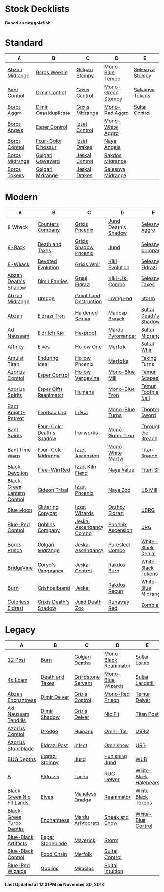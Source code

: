# Stock Decklists
#### Based on mtggoldfish


# Standard

|                               A                                |                                     B                                      |                                C                                 |                                  D                                   |                                E                                 |
|----------------------------------------------------------------|----------------------------------------------------------------------------|------------------------------------------------------------------|----------------------------------------------------------------------|------------------------------------------------------------------|
|[Abzan Midrange](./mtggoldfish/Standard/decks/Abzan_Midrange.md)|[Boros Weenie](./mtggoldfish/Standard/decks/Boros_Weenie.md)                |[Golgari Stompy](./mtggoldfish/Standard/decks/Golgari_Stompy.md)  |[Mono-Blue Tempo](./mtggoldfish/Standard/decks/Mono-Blue_Tempo.md)    |[Selesnya Stompy](./mtggoldfish/Standard/decks/Selesnya_Stompy.md)|
|[Bant Control](./mtggoldfish/Standard/decks/Bant_Control.md)    |[Dimir Control](./mtggoldfish/Standard/decks/Dimir_Control.md)              |[Grixis Control](./mtggoldfish/Standard/decks/Grixis_Control.md)  |[Mono-Green Stompy](./mtggoldfish/Standard/decks/Mono-Green_Stompy.md)|[Selesnya Tokens](./mtggoldfish/Standard/decks/Selesnya_Tokens.md)|
|[Boros Aggro](./mtggoldfish/Standard/decks/Boros_Aggro.md)      |[Dimir Quasiduplicate](./mtggoldfish/Standard/decks/Dimir_Quasiduplicate.md)|[Grixis Midrange](./mtggoldfish/Standard/decks/Grixis_Midrange.md)|[Mono-Red Aggro](./mtggoldfish/Standard/decks/Mono-Red_Aggro.md)      |[Sultai Control](./mtggoldfish/Standard/decks/Sultai_Control.md)  |
|[Boros Angels](./mtggoldfish/Standard/decks/Boros_Angels.md)    |[Esper Control](./mtggoldfish/Standard/decks/Esper_Control.md)              |[Izzet Control](./mtggoldfish/Standard/decks/Izzet_Control.md)    |[Mono-White Aggro](./mtggoldfish/Standard/decks/Mono-White_Aggro.md)  |                                                                  |
|[Boros Control](./mtggoldfish/Standard/decks/Boros_Control.md)  |[Four-Color Dinosaur](./mtggoldfish/Standard/decks/Four-Color_Dinosaur.md)  |[Izzet Drakes](./mtggoldfish/Standard/decks/Izzet_Drakes.md)      |[Naya Angels](./mtggoldfish/Standard/decks/Naya_Angels.md)            |                                                                  |
|[Boros Midrange](./mtggoldfish/Standard/decks/Boros_Midrange.md)|[Golgari Graveyard](./mtggoldfish/Standard/decks/Golgari_Graveyard.md)      |[Jeskai Control](./mtggoldfish/Standard/decks/Jeskai_Control.md)  |[Rakdos Midrange](./mtggoldfish/Standard/decks/Rakdos_Midrange.md)    |                                                                  |
|[Boros Tokens](./mtggoldfish/Standard/decks/Boros_Tokens.md)    |[Golgari Midrange](./mtggoldfish/Standard/decks/Golgari_Midrange.md)        |[Jeskai Drakes](./mtggoldfish/Standard/decks/Jeskai_Drakes.md)    |[Selesnya Midrange](./mtggoldfish/Standard/decks/Selesnya_Midrange.md)|                                                                  |


# Modern

|                                           A                                            |                                         B                                          |                                       C                                        |                                   D                                    |                                     E                                      |
|----------------------------------------------------------------------------------------|------------------------------------------------------------------------------------|--------------------------------------------------------------------------------|------------------------------------------------------------------------|----------------------------------------------------------------------------|
|[8 Whack](./mtggoldfish/Modern/decks/8_Whack.md)                                        |[Counters Company](./mtggoldfish/Modern/decks/Counters_Company.md)                  |[Grixis Phoenix](./mtggoldfish/Modern/decks/Grixis_Phoenix.md)                  |[Jund Death's Shadow](./mtggoldfish/Modern/decks/Jund_Death's_Shadow.md)|[Selesnya Aggro](./mtggoldfish/Modern/decks/Selesnya_Aggro.md)              |
|[8-Rack](./mtggoldfish/Modern/decks/8-Rack.md)                                          |[Death and Taxes](./mtggoldfish/Modern/decks/Death_and_Taxes.md)                    |[Grixis Shadow Phoenix](./mtggoldfish/Modern/decks/Grixis_Shadow_Phoenix.md)    |[Jund](./mtggoldfish/Modern/decks/Jund.md)                              |[Selesnya Company](./mtggoldfish/Modern/decks/Selesnya_Company.md)          |
|[8-Whack](./mtggoldfish/Modern/decks/8-Whack.md)                                        |[Devoted Evolution](./mtggoldfish/Modern/decks/Devoted_Evolution.md)                |[Grixis Whir](./mtggoldfish/Modern/decks/Grixis_Whir.md)                        |[Kiki Evolution](./mtggoldfish/Modern/decks/Kiki_Evolution.md)          |[Selesnya Eldrazi](./mtggoldfish/Modern/decks/Selesnya_Eldrazi.md)          |
|[Abzan Death's Shadow](./mtggoldfish/Modern/decks/Abzan_Death's_Shadow.md)              |[Dimir Faeries](./mtggoldfish/Modern/decks/Dimir_Faeries.md)                        |[Gruul Eldrazi](./mtggoldfish/Modern/decks/Gruul_Eldrazi.md)                    |[Kiki-Jiki Combo](./mtggoldfish/Modern/decks/Kiki-Jiki_Combo.md)        |[Selesnya Taxes](./mtggoldfish/Modern/decks/Selesnya_Taxes.md)              |
|[Abzan Midrange](./mtggoldfish/Modern/decks/Abzan_Midrange.md)                          |[Dredge](./mtggoldfish/Modern/decks/Dredge.md)                                      |[Gruul Land Destruction](./mtggoldfish/Modern/decks/Gruul_Land_Destruction.md)  |[Living End](./mtggoldfish/Modern/decks/Living_End.md)                  |[Storm](./mtggoldfish/Modern/decks/Storm.md)                                |
|[Abzan](./mtggoldfish/Modern/decks/Abzan.md)                                            |[Eldrazi Tron](./mtggoldfish/Modern/decks/Eldrazi_Tron.md)                          |[Hardened Scales](./mtggoldfish/Modern/decks/Hardened_Scales.md)                |[Madcap Breach](./mtggoldfish/Modern/decks/Madcap_Breach.md)            |[Sultai Death's Shadow](./mtggoldfish/Modern/decks/Sultai_Death's_Shadow.md)|
|[Ad Nauseam](./mtggoldfish/Modern/decks/Ad_Nauseam.md)                                  |[Eldritch Kiki](./mtggoldfish/Modern/decks/Eldritch_Kiki.md)                        |[Hexproof](./mtggoldfish/Modern/decks/Hexproof.md)                              |[Mardu Pyromancer](./mtggoldfish/Modern/decks/Mardu_Pyromancer.md)      |[Sultai Midrange](./mtggoldfish/Modern/decks/Sultai_Midrange.md)            |
|[Affinity](./mtggoldfish/Modern/decks/Affinity.md)                                      |[Elves](./mtggoldfish/Modern/decks/Elves.md)                                        |[Hollow One](./mtggoldfish/Modern/decks/Hollow_One.md)                          |[Merfolk](./mtggoldfish/Modern/decks/Merfolk.md)                        |[Sultai Whir](./mtggoldfish/Modern/decks/Sultai_Whir.md)                    |
|[Amulet Titan](./mtggoldfish/Modern/decks/Amulet_Titan.md)                              |[Enduring Ideal](./mtggoldfish/Modern/decks/Enduring_Ideal.md)                      |[Hollow Phoenix](./mtggoldfish/Modern/decks/Hollow_Phoenix.md)                  |[Merfolks](./mtggoldfish/Modern/decks/Merfolks.md)                      |[Taking Turns](./mtggoldfish/Modern/decks/Taking_Turns.md)                  |
|[Azorius Control](./mtggoldfish/Modern/decks/Azorius_Control.md)                        |[Esper Control](./mtggoldfish/Modern/decks/Esper_Control.md)                        |[Hollow Vengevine](./mtggoldfish/Modern/decks/Hollow_Vengevine.md)              |[Mono-Blue Mill](./mtggoldfish/Modern/decks/Mono-Blue_Mill.md)          |[Temur Scapeshift](./mtggoldfish/Modern/decks/Temur_Scapeshift.md)          |
|[Azorius Spirits](./mtggoldfish/Modern/decks/Azorius_Spirits.md)                        |[Esper Gifts Reanimator](./mtggoldfish/Modern/decks/Esper_Gifts_Reanimator.md)      |[Humans](./mtggoldfish/Modern/decks/Humans.md)                                  |[Mono-Blue Tron](./mtggoldfish/Modern/decks/Mono-Blue_Tron.md)          |[Temur Tooth and Nail](./mtggoldfish/Modern/decks/Temur_Tooth_and_Nail.md)  |
|[Bant Knight-Retreat](./mtggoldfish/Modern/decks/Bant_Knight-Retreat.md)                |[Foretold End](./mtggoldfish/Modern/decks/Foretold_End.md)                          |[Infect](./mtggoldfish/Modern/decks/Infect.md)                                  |[Mono-Blue Turns](./mtggoldfish/Modern/decks/Mono-Blue_Turns.md)        |[Thopter Sword](./mtggoldfish/Modern/decks/Thopter_Sword.md)                |
|[Bant Spirits](./mtggoldfish/Modern/decks/Bant_Spirits.md)                              |[Four-Color Death's Shadow](./mtggoldfish/Modern/decks/Four-Color_Death's_Shadow.md)|[Ironworks](./mtggoldfish/Modern/decks/Ironworks.md)                            |[Mono-Green Tron](./mtggoldfish/Modern/decks/Mono-Green_Tron.md)        |[Through the Breach](./mtggoldfish/Modern/decks/Through_the_Breach.md)      |
|[Bant Time Warp](./mtggoldfish/Modern/decks/Bant_Time_Warp.md)                          |[Four-Color Midrange](./mtggoldfish/Modern/decks/Four-Color_Midrange.md)            |[Izzet Ascension](./mtggoldfish/Modern/decks/Izzet_Ascension.md)                |[Mono-White Martyr](./mtggoldfish/Modern/decks/Mono-White_Martyr.md)    |[Titan Breach](./mtggoldfish/Modern/decks/Titan_Breach.md)                  |
|[Black Devotion](./mtggoldfish/Modern/decks/Black_Devotion.md)                          |[Free-Win Red](./mtggoldfish/Modern/decks/Free-Win_Red.md)                          |[Izzet Kiln Fiend](./mtggoldfish/Modern/decks/Izzet_Kiln_Fiend.md)              |[Naya Value](./mtggoldfish/Modern/decks/Naya_Value.md)                  |[Titan Shift](./mtggoldfish/Modern/decks/Titan_Shift.md)                    |
|[Black-Green Lantern Control](./mtggoldfish/Modern/decks/Black-Green_Lantern_Control.md)|[Gideon Tribal](./mtggoldfish/Modern/decks/Gideon_Tribal.md)                        |[Izzet Phoenix](./mtggoldfish/Modern/decks/Izzet_Phoenix.md)                    |[Naya Zoo](./mtggoldfish/Modern/decks/Naya_Zoo.md)                      |[UB Mill](./mtggoldfish/Modern/decks/UB_Mill.md)                            |
|[Blue Moon](./mtggoldfish/Modern/decks/Blue_Moon.md)                                    |[Glittering Copycat](./mtggoldfish/Modern/decks/Glittering_Copycat.md)              |[Izzet Wizards](./mtggoldfish/Modern/decks/Izzet_Wizards.md)                    |[Orzhov Eldrazi](./mtggoldfish/Modern/decks/Orzhov_Eldrazi.md)          |[UBRG](./mtggoldfish/Modern/decks/UBRG.md)                                  |
|[Blue-Red Control](./mtggoldfish/Modern/decks/Blue-Red_Control.md)                      |[Goblins Company](./mtggoldfish/Modern/decks/Goblins_Company.md)                    |[Jeskai Ascendancy Combo](./mtggoldfish/Modern/decks/Jeskai_Ascendancy_Combo.md)|[Phoenix Ascension](./mtggoldfish/Modern/decks/Phoenix_Ascension.md)    |[URG](./mtggoldfish/Modern/decks/URG.md)                                    |
|[Boros Prison](./mtggoldfish/Modern/decks/Boros_Prison.md)                              |[Golgari Midrange](./mtggoldfish/Modern/decks/Golgari_Midrange.md)                  |[Jeskai Ascendancy](./mtggoldfish/Modern/decks/Jeskai_Ascendancy.md)            |[Puresteel Combo](./mtggoldfish/Modern/decks/Puresteel_Combo.md)        |[White-Black Denial](./mtggoldfish/Modern/decks/White-Black_Denial.md)      |
|[BridgeVine](./mtggoldfish/Modern/decks/BridgeVine.md)                                  |[Goryo's Vengeance](./mtggoldfish/Modern/decks/Goryo's_Vengeance.md)                |[Jeskai Control](./mtggoldfish/Modern/decks/Jeskai_Control.md)                  |[Rakdos Burn](./mtggoldfish/Modern/decks/Rakdos_Burn.md)                |[White-Black Tokens](./mtggoldfish/Modern/decks/White-Black_Tokens.md)      |
|[Burn](./mtggoldfish/Modern/decks/Burn.md)                                              |[Grishoalbrand](./mtggoldfish/Modern/decks/Grishoalbrand.md)                        |[Jeskai](./mtggoldfish/Modern/decks/Jeskai.md)                                  |[Rakdos Recurr](./mtggoldfish/Modern/decks/Rakdos_Recurr.md)            |[White-Blue Midrange](./mtggoldfish/Modern/decks/White-Blue_Midrange.md)    |
|[Colorless Eldrazi](./mtggoldfish/Modern/decks/Colorless_Eldrazi.md)                    |[Grixis Death's Shadow](./mtggoldfish/Modern/decks/Grixis_Death's_Shadow.md)        |[Jund Death Zoo](./mtggoldfish/Modern/decks/Jund_Death_Zoo.md)                  |[Runaway Red](./mtggoldfish/Modern/decks/Runaway_Red.md)                |[Zombies](./mtggoldfish/Modern/decks/Zombies.md)                            |


# Legacy

|                                         A                                          |                                B                                 |                                  C                                   |                                     D                                      |                                     E                                      |
|------------------------------------------------------------------------------------|------------------------------------------------------------------|----------------------------------------------------------------------|----------------------------------------------------------------------------|----------------------------------------------------------------------------|
|[12 Post](./mtggoldfish/Legacy/decks/12_Post.md)                                    |[Burn](./mtggoldfish/Legacy/decks/Burn.md)                        |[Golgari Depths](./mtggoldfish/Legacy/decks/Golgari_Depths.md)        |[Mono-Black Reanimator](./mtggoldfish/Legacy/decks/Mono-Black_Reanimator.md)|[Sultai Lands](./mtggoldfish/Legacy/decks/Sultai_Lands.md)                  |
|[4c Loam](./mtggoldfish/Legacy/decks/4c_Loam.md)                                    |[Death and Taxes](./mtggoldfish/Legacy/decks/Death_and_Taxes.md)  |[Grindstone Servant](./mtggoldfish/Legacy/decks/Grindstone_Servant.md)|[Mono-Blue Wizards](./mtggoldfish/Legacy/decks/Mono-Blue_Wizards.md)        |[Sultai Landstill](./mtggoldfish/Legacy/decks/Sultai_Landstill.md)          |
|[Abzan Enchantress](./mtggoldfish/Legacy/decks/Abzan_Enchantress.md)                |[Dimir Delver](./mtggoldfish/Legacy/decks/Dimir_Delver.md)        |[Grixis Control](./mtggoldfish/Legacy/decks/Grixis_Control.md)        |[Mono-Red Prison](./mtggoldfish/Legacy/decks/Mono-Red_Prison.md)            |[Temur Delver](./mtggoldfish/Legacy/decks/Temur_Delver.md)                  |
|[Ad Nauseam Tendrils](./mtggoldfish/Legacy/decks/Ad_Nauseam_Tendrils.md)            |[Dimir Shadow](./mtggoldfish/Legacy/decks/Dimir_Shadow.md)        |[Grixis Delver](./mtggoldfish/Legacy/decks/Grixis_Delver.md)          |[Nic Fit](./mtggoldfish/Legacy/decks/Nic_Fit.md)                            |[Titan Post](./mtggoldfish/Legacy/decks/Titan_Post.md)                      |
|[Azorius Control](./mtggoldfish/Legacy/decks/Azorius_Control.md)                    |[Dredge](./mtggoldfish/Legacy/decks/Dredge.md)                    |[Humans](./mtggoldfish/Legacy/decks/Humans.md)                        |[Omni-Tell](./mtggoldfish/Legacy/decks/Omni-Tell.md)                        |[UBRG](./mtggoldfish/Legacy/decks/UBRG.md)                                  |
|[Azorius Stoneblade](./mtggoldfish/Legacy/decks/Azorius_Stoneblade.md)              |[Eldrazi Post](./mtggoldfish/Legacy/decks/Eldrazi_Post.md)        |[Infect](./mtggoldfish/Legacy/decks/Infect.md)                        |[Omnishow](./mtggoldfish/Legacy/decks/Omnishow.md)                          |[URG](./mtggoldfish/Legacy/decks/URG.md)                                    |
|[BUG Depths](./mtggoldfish/Legacy/decks/BUG_Depths.md)                              |[Eldrazi Stompy](./mtggoldfish/Legacy/decks/Eldrazi_Stompy.md)    |[Jund](./mtggoldfish/Legacy/decks/Jund.md)                            |[Punishing Jund](./mtggoldfish/Legacy/decks/Punishing_Jund.md)              |[WUB](./mtggoldfish/Legacy/decks/WUB.md)                                    |
|[B](./mtggoldfish/Legacy/decks/B.md)                                                |[Eldrazis](./mtggoldfish/Legacy/decks/Eldrazis.md)                |[Lands](./mtggoldfish/Legacy/decks/Lands.md)                          |[RUG Delver](./mtggoldfish/Legacy/decks/RUG_Delver.md)                      |[White-Black Hatebears](./mtggoldfish/Legacy/decks/White-Black_Hatebears.md)|
|[Black-Green Nic Fit Lands](./mtggoldfish/Legacy/decks/Black-Green_Nic_Fit_Lands.md)|[Elves](./mtggoldfish/Legacy/decks/Elves.md)                      |[Manaless Dredge](./mtggoldfish/Legacy/decks/Manaless_Dredge.md)      |[Reanimator](./mtggoldfish/Legacy/decks/Reanimator.md)                      |[White-Black Tokens](./mtggoldfish/Legacy/decks/White-Black_Tokens.md)      |
|[Black-Green Turbo Depths](./mtggoldfish/Legacy/decks/Black-Green_Turbo_Depths.md)  |[Enchantress](./mtggoldfish/Legacy/decks/Enchantress.md)          |[Mardu Aristocrats](./mtggoldfish/Legacy/decks/Mardu_Aristocrats.md)  |[Sneak and Show](./mtggoldfish/Legacy/decks/Sneak_and_Show.md)              |[White-Blue Control](./mtggoldfish/Legacy/decks/White-Blue_Control.md)      |
|[Blue-Black Artifacts](./mtggoldfish/Legacy/decks/Blue-Black_Artifacts.md)          |[Esper Stoneblade](./mtggoldfish/Legacy/decks/Esper_Stoneblade.md)|[Maverick](./mtggoldfish/Legacy/decks/Maverick.md)                    |[Storm](./mtggoldfish/Legacy/decks/Storm.md)                                |                                                                            |
|[Blue-Black Control](./mtggoldfish/Legacy/decks/Blue-Black_Control.md)              |[Food Chain](./mtggoldfish/Legacy/decks/Food_Chain.md)            |[Merfolk](./mtggoldfish/Legacy/decks/Merfolk.md)                      |[Sultai Control](./mtggoldfish/Legacy/decks/Sultai_Control.md)              |                                                                            |
|[Blue-Red Wizards](./mtggoldfish/Legacy/decks/Blue-Red_Wizards.md)                  |[Goblins](./mtggoldfish/Legacy/decks/Goblins.md)                  |[Miracles](./mtggoldfish/Legacy/decks/Miracles.md)                    |[Sultai Intuition](./mtggoldfish/Legacy/decks/Sultai_Intuition.md)          |                                                                            |



#### Last Updated at 12:31PM on November 30, 2018
